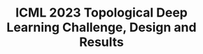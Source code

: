 ---
layout: default
title: ICML 2023 Topological Deep Learning Challenge, Design and Results
publication: International Conference on Machine Learning (ICML) Topological, Algebraic and Geometric Learning Workshops
year: 2023
doi: 10.5281/zenodo.7958513
url_paper: https://arxiv.org/pdf/2309.15188
---